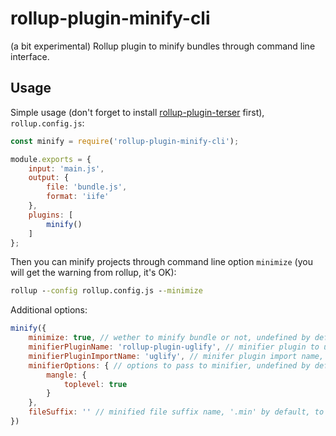 # rollup-plugin-minify-cli

(a bit experimental) Rollup plugin to minify bundles through command line interface.

## Usage

Simple usage (don't forget to install [rollup-plugin-terser](https://github.com/TrySound/rollup-plugin-terser) first), ```rollup.config.js```:
```javascript
const minify = require('rollup-plugin-minify-cli');

module.exports = {
    input: 'main.js',
    output: {
        file: 'bundle.js',
        format: 'iife'
    },
    plugins: [
        minify()
    ]
};
```

Then you can minify projects through command line option ```minimize``` (you will get the warning from rollup, it's OK):
```cmd
rollup --config rollup.config.js --minimize
```

Additional options:
```javascript
minify({
    minimize: true, // wether to minify bundle or not, undefined by default (controlled through CLI option 'minimize')
    minifierPluginName: 'rollup-plugin-uglify', // minifier plugin to use, 'rollup-plugin-terser' by default
    minifierPluginImportName: 'uglify', // minifer plugin import name, 'terser' by default
    minifierOptions: { // options to pass to minifier, undefined by default
        mangle: {
            toplevel: true
        }
    },
    fileSuffix: '' // minified file suffix name, '.min' by default, to discard suffix adding pass '' or undefined
})
```
